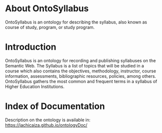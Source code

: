 About OntoSyllabus
===================
OntoSyllabus is an ontology for describing the syllabus, also known as course of study, program, or study program. 

Introduction
===================
OntoSyllabus is an ontology for recording and publishing syllabuses on the Semantic Web. The Syllabus is a list of topics that will be studied in a course which also contains the objectives, methodology, instructor, course information, assessments, bibliographic resources, policies, among others.
OntoSyllabus gathers the most common and frequent terms in a syllabus of Higher Education Institutions.

Index of Documentation
==========
Description on the ontology is available in: https://jachicaiza.github.io/ontologyDoc/

